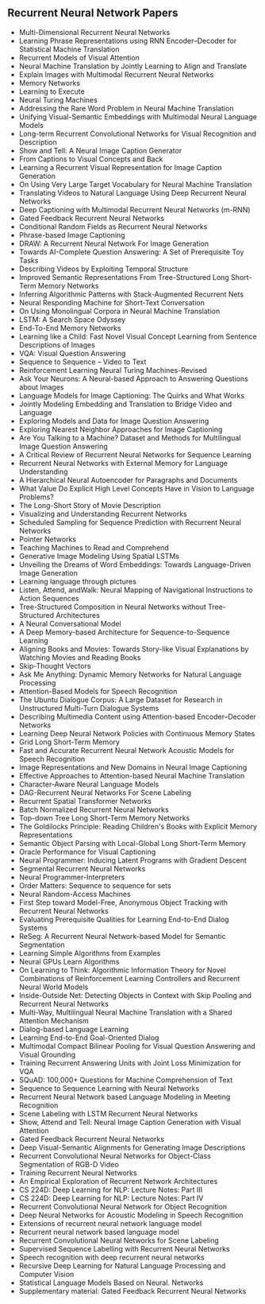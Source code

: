 <h2> Recurrent Neural Network Papers </h2>

<ul>

 <li><a target="_blank" href="https://github.com/manjunath5496/Recurrent-Neural-Network-Papers/blob/master/rnn(1).pdf" style="text-decoration:none;">Multi-Dimensional Recurrent Neural Networks</a></li>


 <li><a target="_blank" href="https://github.com/manjunath5496/Recurrent-Neural-Network-Papers/blob/master/rnn(2).pdf" style="text-decoration:none;">Learning Phrase Representations using RNN Encoder–Decoder for Statistical Machine Translation</a></li>

<li><a target="_blank" href="https://github.com/manjunath5496/Recurrent-Neural-Network-Papers/blob/master/rnn(3).pdf" style="text-decoration:none;">Recurrent Models of Visual Attention</a></li>
 <li><a target="_blank" href="https://github.com/manjunath5496/Recurrent-Neural-Network-Papers/blob/master/rnn(4).pdf" style="text-decoration:none;">Neural Machine Translation by Jointly Learning to Align and Translate</a></li>                              
<li><a target="_blank" href="https://github.com/manjunath5496/Recurrent-Neural-Network-Papers/blob/master/rnn(5).pdf" style="text-decoration:none;">Explain Images with Multimodal Recurrent Neural Networks</a></li>
<li><a target="_blank" href="https://github.com/manjunath5496/Recurrent-Neural-Network-Papers/blob/master/rnn(6).pdf" style="text-decoration:none;">Memory Networks</a></li>
 <li><a target="_blank" href="https://github.com/manjunath5496/Recurrent-Neural-Network-Papers/blob/master/rnn(7).pdf" style="text-decoration:none;">Learning to Execute</a></li>

 <li><a target="_blank" href="https://github.com/manjunath5496/Recurrent-Neural-Network-Papers/blob/master/rnn(8).pdf" style="text-decoration:none;"> Neural Turing Machines</a></li>
   <li><a target="_blank" href="https://github.com/manjunath5496/Recurrent-Neural-Network-Papers/blob/master/rnn(9).pdf" style="text-decoration:none;">
Addressing the Rare Word Problem in Neural Machine Translation </a></li>
  
   
 <li><a target="_blank" href="https://github.com/manjunath5496/Recurrent-Neural-Network-Papers/blob/master/rnn(10).pdf" style="text-decoration:none;">Unifying Visual-Semantic Embeddings with Multimodal Neural Language Models </a></li>                              
<li><a target="_blank" href="https://github.com/manjunath5496/Recurrent-Neural-Network-Papers/blob/master/rnn(11).pdf" style="text-decoration:none;">Long-term Recurrent Convolutional Networks for Visual Recognition and Description</a></li>
<li><a target="_blank" href="https://github.com/manjunath5496/Recurrent-Neural-Network-Papers/blob/master/rnn(12).pdf" style="text-decoration:none;">Show and Tell: A Neural Image Caption Generator</a></li>
<li><a target="_blank" href="https://github.com/manjunath5496/Recurrent-Neural-Network-Papers/blob/master/rnn(13).pdf" style="text-decoration:none;">From Captions to Visual Concepts and Back</a></li>

<li><a target="_blank" href="https://github.com/manjunath5496/Recurrent-Neural-Network-Papers/blob/master/rnn(14).pdf" style="text-decoration:none;">Learning a Recurrent Visual Representation for Image Caption Generation</a></li>
                              
<li><a target="_blank" href="https://github.com/manjunath5496/Recurrent-Neural-Network-Papers/blob/master/rnn(15).pdf" style="text-decoration:none;">On Using Very Large Target Vocabulary for Neural Machine Translation</a></li>

<li><a target="_blank" href="https://github.com/manjunath5496/Recurrent-Neural-Network-Papers/blob/master/rnn(16).pdf" style="text-decoration:none;">Translating Videos to Natural Language Using Deep Recurrent Neural Networks</a></li>

  <li><a target="_blank" href="https://github.com/manjunath5496/Recurrent-Neural-Network-Papers/blob/master/rnn(17).pdf" style="text-decoration:none;">Deep Captioning with Multimodal Recurrent Neural Networks (m-RNN)</a></li>   
  
<li><a target="_blank" href="https://github.com/manjunath5496/Recurrent-Neural-Network-Papers/blob/master/rnn(18).pdf" style="text-decoration:none;">Gated Feedback Recurrent Neural Networks</a></li> 

  
<li><a target="_blank" href="https://github.com/manjunath5496/Recurrent-Neural-Network-Papers/blob/master/rnn(19).pdf" style="text-decoration:none;">Conditional Random Fields as Recurrent Neural Networks</a></li> 

<li><a target="_blank" href="https://github.com/manjunath5496/Recurrent-Neural-Network-Papers/blob/master/rnn(20).pdf" style="text-decoration:none;">Phrase-based Image Captioning</a></li>

<li><a target="_blank" href="https://github.com/manjunath5496/Recurrent-Neural-Network-Papers/blob/master/rnn(21).pdf" style="text-decoration:none;">DRAW: A Recurrent Neural Network For Image Generation</a></li>
<li><a target="_blank" href="https://github.com/manjunath5496/Recurrent-Neural-Network-Papers/blob/master/rnn(22).pdf" style="text-decoration:none;">Towards AI-Complete Question Answering: A Set of Prerequisite Toy Tasks</a></li> 
 <li><a target="_blank" href="https://github.com/manjunath5496/Recurrent-Neural-Network-Papers/blob/master/rnn(23).pdf" style="text-decoration:none;">Describing Videos by Exploiting Temporal Structure</a></li> 
 

   <li><a target="_blank" href="https://github.com/manjunath5496/Recurrent-Neural-Network-Papers/blob/master/rnn(24).pdf" style="text-decoration:none;">Improved Semantic Representations From Tree-Structured Long Short-Term Memory Networks</a></li>
 
   <li><a target="_blank" href="https://github.com/manjunath5496/Recurrent-Neural-Network-Papers/blob/master/rnn(25).pdf" style="text-decoration:none;">Inferring Algorithmic Patterns with Stack-Augmented Recurrent Nets</a></li>                              
 <li><a target="_blank" href="https://github.com/manjunath5496/Recurrent-Neural-Network-Papers/blob/master/rnn(26).pdf" style="text-decoration:none;">Neural Responding Machine for Short-Text Conversation</a></li>
 <li><a target="_blank" href="https://github.com/manjunath5496/Recurrent-Neural-Network-Papers/blob/master/rnn(27).pdf" style="text-decoration:none;">On Using Monolingual Corpora in Neural Machine Translation</a></li>
   
 
   <li><a target="_blank" href="https://github.com/manjunath5496/Recurrent-Neural-Network-Papers/blob/master/rnn(28).pdf" style="text-decoration:none;">LSTM: A Search Space Odyssey</a></li>
 
   <li><a target="_blank" href="https://github.com/manjunath5496/Recurrent-Neural-Network-Papers/blob/master/rnn(29).pdf" style="text-decoration:none;">End-To-End Memory Networks</a></li>                              

  <li><a target="_blank" href="https://github.com/manjunath5496/Recurrent-Neural-Network-Papers/blob/master/rnn(30).pdf" style="text-decoration:none;">Learning like a Child:
Fast Novel Visual Concept Learning from Sentence Descriptions of Images</a></li>
 
   <li><a target="_blank" href="https://github.com/manjunath5496/Recurrent-Neural-Network-Papers/blob/master/rnn(31).pdf" style="text-decoration:none;">VQA: Visual Question Answering</a></li> 
    <li><a target="_blank" href="https://github.com/manjunath5496/Recurrent-Neural-Network-Papers/blob/master/rnn(32).pdf" style="text-decoration:none;">Sequence to Sequence – Video to Text</a></li> 

   <li><a target="_blank" href="https://github.com/manjunath5496/Recurrent-Neural-Network-Papers/blob/master/rnn(33).pdf" style="text-decoration:none;">Reinforcement Learning Neural Turing Machines-Revised</a></li>                              

  <li><a target="_blank" href="https://github.com/manjunath5496/Recurrent-Neural-Network-Papers/blob/master/rnn(34).pdf" style="text-decoration:none;">Ask Your Neurons: A Neural-based Approach to Answering Questions about Images</a></li> 
 
  <li><a target="_blank" href="https://github.com/manjunath5496/Recurrent-Neural-Network-Papers/blob/master/rnn(35).pdf" style="text-decoration:none;">Language Models for Image Captioning: The Quirks and What Works</a></li> 

  <li><a target="_blank" href="https://github.com/manjunath5496/Recurrent-Neural-Network-Papers/blob/master/rnn(36).pdf" style="text-decoration:none;">Jointly Modeling Embedding and Translation to Bridge Video and Language</a></li> 
 
<li><a target="_blank" href="https://github.com/manjunath5496/Recurrent-Neural-Network-Papers/blob/master/rnn(37).pdf" style="text-decoration:none;">Exploring Models and Data for Image Question Answering</a></li>
 <li><a target="_blank" href="https://github.com/manjunath5496/Recurrent-Neural-Network-Papers/blob/master/rnn(38).pdf" style="text-decoration:none;">Exploring Nearest Neighbor Approaches for Image Captioning</a></li>
<li><a target="_blank" href="https://github.com/manjunath5496/Recurrent-Neural-Network-Papers/blob/master/rnn(39).pdf" style="text-decoration:none;">Are You Talking to a Machine? Dataset and Methods for Multilingual Image Question Answering</a></li>
 <li><a target="_blank" href="https://github.com/manjunath5496/Recurrent-Neural-Network-Papers/blob/master/rnn(40).pdf" style="text-decoration:none;">A Critical Review of Recurrent Neural Networks for Sequence Learning</a></li>                              
<li><a target="_blank" href="https://github.com/manjunath5496/Recurrent-Neural-Network-Papers/blob/master/rnn(41).pdf" style="text-decoration:none;">Recurrent Neural Networks with External Memory for Language Understanding</a></li>
<li><a target="_blank" href="https://github.com/manjunath5496/Recurrent-Neural-Network-Papers/blob/master/rnn(42).pdf" style="text-decoration:none;">A Hierarchical Neural Autoencoder for Paragraphs and Documents</a></li>
 
  <li><a target="_blank" href="https://github.com/manjunath5496/Recurrent-Neural-Network-Papers/blob/master/rnn(43).pdf" style="text-decoration:none;">What Value Do Explicit High Level Concepts Have in Vision to Language Problems?</a></li>
 <li><a target="_blank" href="https://github.com/manjunath5496/Recurrent-Neural-Network-Papers/blob/master/rnn(44).pdf" style="text-decoration:none;">The Long-Short Story of Movie Description</a></li>
   <li><a target="_blank" href="https://github.com/manjunath5496/Recurrent-Neural-Network-Papers/blob/master/rnn(45).pdf" style="text-decoration:none;">Visualizing and Understanding Recurrent Networks</a></li>  
   
<li><a target="_blank" href="https://github.com/manjunath5496/Recurrent-Neural-Network-Papers/blob/master/rnn(46).pdf" style="text-decoration:none;">Scheduled Sampling for Sequence Prediction with Recurrent Neural Networks</a></li> 
                             
<li><a target="_blank" href="https://github.com/manjunath5496/Recurrent-Neural-Network-Papers/blob/master/rnn(47).pdf" style="text-decoration:none;">Pointer Networks</a></li>
<li><a target="_blank" href="https://github.com/manjunath5496/Recurrent-Neural-Network-Papers/blob/master/rnn(48).pdf" style="text-decoration:none;">Teaching Machines to Read and Comprehend</a></li>

<li><a target="_blank" href="https://github.com/manjunath5496/Recurrent-Neural-Network-Papers/blob/master/rnn(49).pdf" style="text-decoration:none;">Generative Image Modeling Using Spatial LSTMs</a></li>
                              
<li><a target="_blank" href="https://github.com/manjunath5496/Recurrent-Neural-Network-Papers/blob/master/rnn(50).pdf" style="text-decoration:none;">Unveiling the Dreams of Word Embeddings: Towards Language-Driven Image Generation</a></li>
<li><a target="_blank" href="https://github.com/manjunath5496/Recurrent-Neural-Network-Papers/blob/master/rnn(51).pdf" style="text-decoration:none;">Learning language through pictures</a></li>
<li><a target="_blank" href="https://github.com/manjunath5496/Recurrent-Neural-Network-Papers/blob/master/rnn(52).pdf" style="text-decoration:none;">Listen, Attend, andWalk: Neural Mapping of Navigational Instructions to Action Sequences</a></li>

<li><a target="_blank" href="https://github.com/manjunath5496/Recurrent-Neural-Network-Papers/blob/master/rnn(53).pdf" style="text-decoration:none;">Tree-Structured Composition in Neural Networks without Tree-Structured Architectures </a></li>
 
<li><a target="_blank" href="https://github.com/manjunath5496/Recurrent-Neural-Network-Papers/blob/master/rnn(54).pdf" style="text-decoration:none;">A Neural Conversational Model</a></li>

<li><a target="_blank" href="https://github.com/manjunath5496/Recurrent-Neural-Network-Papers/blob/master/rnn(55).pdf" style="text-decoration:none;">A Deep Memory-based Architecture for Sequence-to-Sequence Learning</a></li>
 
  <li><a target="_blank" href="https://github.com/manjunath5496/Recurrent-Neural-Network-Papers/blob/master/rnn(56).pdf" style="text-decoration:none;">Aligning Books and Movies: Towards Story-like Visual Explanations by Watching Movies and Reading Books</a></li>                              

  <li><a target="_blank" href="https://github.com/manjunath5496/Recurrent-Neural-Network-Papers/blob/master/rnn(57).pdf" style="text-decoration:none;">Skip-Thought Vectors</a></li>
 
   <li><a target="_blank" href="https://github.com/manjunath5496/Recurrent-Neural-Network-Papers/blob/master/rnn(58).pdf" style="text-decoration:none;">Ask Me Anything:
Dynamic Memory Networks for Natural Language Processing</a></li>
    <li><a target="_blank" href="https://github.com/manjunath5496/Recurrent-Neural-Network-Papers/blob/master/rnn(59).pdf" style="text-decoration:none;">Attention-Based Models for Speech Recognition</a></li>
 
  <li><a target="_blank" href="https://github.com/manjunath5496/Recurrent-Neural-Network-Papers/blob/master/rnn(60).pdf" style="text-decoration:none;">The Ubuntu Dialogue Corpus: A Large Dataset for Research in Unstructured Multi-Turn Dialogue Systems</a></li>
 
   <li><a target="_blank" href="https://github.com/manjunath5496/Recurrent-Neural-Network-Papers/blob/master/rnn(61).pdf" style="text-decoration:none;">Describing Multimedia Content using Attention-based Encoder–Decoder Networks</a></li>
 
   <li><a target="_blank" href="https://github.com/manjunath5496/Recurrent-Neural-Network-Papers/blob/master/rnn(62).pdf" style="text-decoration:none;">Learning Deep Neural Network Policies with Continuous Memory States</a></li>
 
   <li><a target="_blank" href="https://github.com/manjunath5496/Recurrent-Neural-Network-Papers/blob/master/rnn(63).pdf" style="text-decoration:none;">Grid Long Short-Term Memory</a></li>                              

  <li><a target="_blank" href="https://github.com/manjunath5496/Recurrent-Neural-Network-Papers/blob/master/rnn(64).pdf" style="text-decoration:none;">Fast and Accurate Recurrent Neural Network Acoustic Models for Speech Recognition</a></li>
 
   <li><a target="_blank" href="https://github.com/manjunath5496/Recurrent-Neural-Network-Papers/blob/master/rnn(65).pdf" style="text-decoration:none;">Image Representations and New Domains in Neural Image Captioning </a></li> 

   <li><a target="_blank" href="https://github.com/manjunath5496/Recurrent-Neural-Network-Papers/blob/master/rnn(66).pdf" style="text-decoration:none;">Effective Approaches to Attention-based Neural Machine Translation</a></li> 
 
   <li><a target="_blank" href="https://github.com/manjunath5496/Recurrent-Neural-Network-Papers/blob/master/rnn(67).pdf" style="text-decoration:none;">Character-Aware Neural Language Models</a></li>                              

  <li><a target="_blank" href="https://github.com/manjunath5496/Recurrent-Neural-Network-Papers/blob/master/rnn(68).pdf" style="text-decoration:none;">DAG-Recurrent Neural Networks For Scene Labeling</a></li> 
 
  
   <li><a target="_blank" href="https://github.com/manjunath5496/Recurrent-Neural-Network-Papers/blob/master/rnn(69).pdf" style="text-decoration:none;">Recurrent Spatial Transformer Networks</a></li>                              

  <li><a target="_blank" href="https://github.com/manjunath5496/Recurrent-Neural-Network-Papers/blob/master/rnn(70).pdf" style="text-decoration:none;">Batch Normalized Recurrent Neural Networks</a></li> 
  
 
 <li><a target="_blank" href="https://github.com/manjunath5496/Recurrent-Neural-Network-Papers/blob/master/rnn(71).pdf" style="text-decoration:none;">Top-down Tree Long Short-Term Memory Networks</a></li>
 
 <li><a target="_blank" href="https://github.com/manjunath5496/Recurrent-Neural-Network-Papers/blob/master/rnn(72).pdf" style="text-decoration:none;">The Goldilocks Principle: Reading Children's Books with Explicit Memory Representations</a></li> 
 
 
 <li><a target="_blank" href="https://github.com/manjunath5496/Recurrent-Neural-Network-Papers/blob/master/rnn(73).pdf" style="text-decoration:none;">Semantic Object Parsing with Local-Global Long Short-Term Memory</a></li>
  <li><a target="_blank" href="https://github.com/manjunath5496/Recurrent-Neural-Network-Papers/blob/master/rnn(74).pdf" style="text-decoration:none;">Oracle Performance for Visual Captioning</a></li>
    <li><a target="_blank" href="https://github.com/manjunath5496/Recurrent-Neural-Network-Papers/blob/master/rnn(75).pdf" style="text-decoration:none;">Neural Programmer: Inducing Latent Programs with Gradient Descent</a></li>                        
<li><a target="_blank" href="https://github.com/manjunath5496/Recurrent-Neural-Network-Papers/blob/master/rnn(76).pdf" style="text-decoration:none;">Segmental Recurrent Neural Networks</a></li>

 <li><a target="_blank" href="https://github.com/manjunath5496/Recurrent-Neural-Network-Papers/blob/master/rnn(77).pdf" style="text-decoration:none;">Neural Programmer-Interpreters</a></li> 
 
 
 <li><a target="_blank" href="https://github.com/manjunath5496/Recurrent-Neural-Network-Papers/blob/master/rnn(78).pdf" style="text-decoration:none;">
Order Matters: Sequence to sequence for sets</a></li>
  <li><a target="_blank" href="https://github.com/manjunath5496/Recurrent-Neural-Network-Papers/blob/master/rnn(79).pdf" style="text-decoration:none;">Neural Random-Access Machines</a></li>


 <li><a target="_blank" href="https://github.com/manjunath5496/Recurrent-Neural-Network-Papers/blob/master/rnn(80).pdf" style="text-decoration:none;">First Step toward Model-Free, Anonymous Object Tracking with Recurrent Neural Networks</a></li> 
 
 
 <li><a target="_blank" href="https://github.com/manjunath5496/Recurrent-Neural-Network-Papers/blob/master/rnn(81).pdf" style="text-decoration:none;">Evaluating Prerequisite Qualities for Learning End-to-End Dialog Systems</a></li>
  <li><a target="_blank" href="https://github.com/manjunath5496/Recurrent-Neural-Network-Papers/blob/master/rnn(82).pdf" style="text-decoration:none;">ReSeg: A Recurrent Neural Network-based Model for Semantic Segmentation</a></li>

 <li><a target="_blank" href="https://github.com/manjunath5496/Recurrent-Neural-Network-Papers/blob/master/rnn(83).pdf" style="text-decoration:none;">
Learning Simple Algorithms from Examples</a></li>
  <li><a target="_blank" href="https://github.com/manjunath5496/Recurrent-Neural-Network-Papers/blob/master/rnn(84).pdf" style="text-decoration:none;">Neural GPUs Learn Algorithms</a></li>

 <li><a target="_blank" href="https://github.com/manjunath5496/Recurrent-Neural-Network-Papers/blob/master/rnn(85).pdf" style="text-decoration:none;">On Learning to Think: Algorithmic Information Theory for Novel Combinations of Reinforcement Learning Controllers and Recurrent Neural World Models</a></li>
  <li><a target="_blank" href="https://github.com/manjunath5496/Recurrent-Neural-Network-Papers/blob/master/rnn(86).pdf" style="text-decoration:none;">Inside-Outside Net: Detecting Objects in Context with Skip Pooling and Recurrent Neural Networks</a></li>

 <li><a target="_blank" href="https://github.com/manjunath5496/Recurrent-Neural-Network-Papers/blob/master/rnn(87).pdf" style="text-decoration:none;">Multi-Way, Multilingual Neural Machine Translation with a Shared Attention Mechanism</a></li>
  <li><a target="_blank" href="https://github.com/manjunath5496/Recurrent-Neural-Network-Papers/blob/master/rnn(88).pdf" style="text-decoration:none;">Dialog-based Language Learning</a></li>
  <li><a target="_blank" href="https://github.com/manjunath5496/Recurrent-Neural-Network-Papers/blob/master/rnn(89).pdf" style="text-decoration:none;">
Learning End-to-End Goal-Oriented Dialog</a></li>
  
  
  <li><a target="_blank" href="https://github.com/manjunath5496/Recurrent-Neural-Network-Papers/blob/master/rnn(90).pdf" style="text-decoration:none;">Multimodal Compact Bilinear Pooling for Visual Question Answering and Visual Grounding</a></li>
  <li><a target="_blank" href="https://github.com/manjunath5496/Recurrent-Neural-Network-Papers/blob/master/rnn(91).pdf" style="text-decoration:none;">Training Recurrent Answering Units with Joint Loss Minimization for VQA</a></li>

 <li><a target="_blank" href="https://github.com/manjunath5496/Recurrent-Neural-Network-Papers/blob/master/rnn(92).pdf" style="text-decoration:none;">SQuAD: 100,000+ Questions for Machine Comprehension of Text</a></li>
  <li><a target="_blank" href="https://github.com/manjunath5496/Recurrent-Neural-Network-Papers/blob/master/rnn(93).pdf" style="text-decoration:none;"> Sequence to Sequence Learning with Neural Networks</a></li>
  <li><a target="_blank" href="https://github.com/manjunath5496/Recurrent-Neural-Network-Papers/blob/master/rnn(94).pdf" style="text-decoration:none;">Recurrent Neural Network based Language Modeling in Meeting Recognition</a></li> 
  
   <li><a target="_blank" href="https://github.com/manjunath5496/Recurrent-Neural-Network-Papers/blob/master/rnn(95).pdf" style="text-decoration:none;">Scene Labeling with LSTM Recurrent Neural Networks</a></li>  
  
<li><a target="_blank" href="https://github.com/manjunath5496/Recurrent-Neural-Network-Papers/blob/master/rnn(96).pdf" style="text-decoration:none;">Show, Attend and Tell: Neural Image Caption Generation with Visual Attention</a></li> 
  
  
<li><a target="_blank" href="https://github.com/manjunath5496/Recurrent-Neural-Network-Papers/blob/master/rnn(97).pdf" style="text-decoration:none;">Gated Feedback Recurrent Neural Networks</a></li>


 <li><a target="_blank" href="https://github.com/manjunath5496/Recurrent-Neural-Network-Papers/blob/master/rnn(98).pdf" style="text-decoration:none;">Deep Visual-Semantic Alignments for Generating Image Descriptions</a></li> 
  
   <li><a target="_blank" href="https://github.com/manjunath5496/Recurrent-Neural-Network-Papers/blob/master/rnn(99).pdf" style="text-decoration:none;">Recurrent Convolutional Neural Networks for Object-Class Segmentation of RGB-D Video</a></li>  
  
<li><a target="_blank" href="https://github.com/manjunath5496/Recurrent-Neural-Network-Papers/blob/master/rnn(100).pdf" style="text-decoration:none;">Training Recurrent Neural Networks</a></li>  
  
 <li><a target="_blank" href="https://github.com/manjunath5496/Recurrent-Neural-Network-Papers/blob/master/rnn(101).pdf" style="text-decoration:none;">An Empirical Exploration of Recurrent Network Architectures</a></li> 
  
   <li><a target="_blank" href="https://github.com/manjunath5496/Recurrent-Neural-Network-Papers/blob/master/rnn(102).pdf" style="text-decoration:none;">CS 224D: Deep Learning for NLP: Lecture Notes: Part III </a></li> 
  
   
 <li><a target="_blank" href="https://github.com/manjunath5496/Recurrent-Neural-Network-Papers/blob/master/rnn(103).pdf" style="text-decoration:none;">CS 224D: Deep Learning for NLP: Lecture Notes: Part IV </a></li> 
  
   <li><a target="_blank" href="https://github.com/manjunath5496/Recurrent-Neural-Network-Papers/blob/master/rnn(104).pdf" style="text-decoration:none;">Recurrent Convolutional Neural Network for Object Recognition</a></li>  
   
 <li><a target="_blank" href="https://github.com/manjunath5496/Recurrent-Neural-Network-Papers/blob/master/rnn(105).pdf" style="text-decoration:none;">Deep Neural Networks for Acoustic Modeling in Speech Recognition</a></li> 
 
<li><a target="_blank" href="https://github.com/manjunath5496/Recurrent-Neural-Network-Papers/blob/master/rnn(106).pdf" style="text-decoration:none;">Extensions of recurrent neural network language model</a></li> 
  
   <li><a target="_blank" href="https://github.com/manjunath5496/Recurrent-Neural-Network-Papers/blob/master/rnn(107).pdf" style="text-decoration:none;">Recurrent neural network based language model</a></li> 
  
   
 <li><a target="_blank" href="https://github.com/manjunath5496/Recurrent-Neural-Network-Papers/blob/master/rnn(108).pdf" style="text-decoration:none;">Recurrent Convolutional Neural Networks for Scene Labeling</a></li> 
  
   <li><a target="_blank" href="https://github.com/manjunath5496/Recurrent-Neural-Network-Papers/blob/master/rnn(109).pdf" style="text-decoration:none;">Supervised Sequence Labelling with Recurrent Neural Networks</a></li>  
   
 <li><a target="_blank" href="https://github.com/manjunath5496/Recurrent-Neural-Network-Papers/blob/master/rnn(110).pdf" style="text-decoration:none;">Speech recognition with deep recurrent neural networks</a></li>  
   
<li><a target="_blank" href="https://github.com/manjunath5496/Recurrent-Neural-Network-Papers/blob/master/rnn(111).pdf" style="text-decoration:none;">Recursive Deep Learning for Natural Language Processing and Computer Vision</a></li> 
  
   
 <li><a target="_blank" href="https://github.com/manjunath5496/Recurrent-Neural-Network-Papers/blob/master/rnn(112).pdf" style="text-decoration:none;">Statistical Language Models Based on Neural. Networks</a></li> 
  
   <li><a target="_blank" href="https://github.com/manjunath5496/Recurrent-Neural-Network-Papers/blob/master/rnn(113).pdf" style="text-decoration:none;">Supplementary material: Gated Feedback Recurrent Neural Networks</a></li>
   

  </ul>
